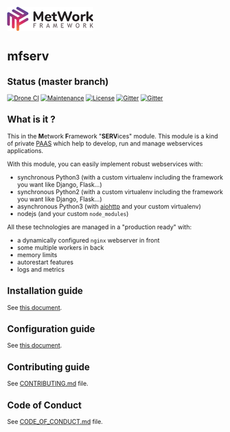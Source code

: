 [![logo](https://raw.githubusercontent.com/metwork-framework/resources/master/logos/metwork-white-logo-small.png)](http://www.metwork-framework.org)
# mfserv

[//]: # (automatically generated from https://github.com/metwork-framework/resources/blob/master/cookiecutter/_%7B%7Bcookiecutter.repo%7D%7D/README.md)

## Status (master branch)
[![Drone CI](http://metwork-framework.org:8000/api/badges/metwork-framework/mfserv/status.svg)](http://metwork-framework.org:8000/metwork-framework/mfserv)
[![Maintenance](https://github.com/metwork-framework/resources/blob/master/badges/maintained.svg)]()
[![License](https://github.com/metwork-framework/resources/blob/master/badges/bsd.svg)]()
[![Gitter](https://github.com/metwork-framework/resources/blob/master/badges/community-en.svg)](https://gitter.im/metwork-framework/community-en?utm_source=badge&utm_medium=badge&utm_campaign=pr-badge)
[![Gitter](https://github.com/metwork-framework/resources/blob/master/badges/community-fr.svg)](https://gitter.im/metwork-framework/community-fr?utm_source=badge&utm_medium=badge&utm_campaign=pr-badge)


## What is it ?

This in the **M**etwork **F**ramework "**SERV**ices" module. This module is a kind of private [PAAS](https://en.wikipedia.org/wiki/Platform_as_a_service) which help to develop, run and manage
webservices applications.

With this module, you can easily implement robust webservices with:

- synchronous Python3 (with a custom virtualenv including the framework you want like Django, Flask...)
- synchronous Python2 (with a custom virtualenv including the framework you want like Django, Flask...)
- asynchronous Python3 (with [aiohttp](https://aiohttp.readthedocs.io/) and your custom virtualenv)
- nodejs (and your custom `node_modules`)

All these technologies are managed in a "production ready" with:

- a dynamically configured `nginx` webserver in front
- some multiple workers in back
- memory limits
- autorestart features
- logs and metrics



## Installation guide

See [this document](.metwork-framework/install_a_metwork_package.md).


## Configuration guide

See [this document](.metwork-framework/configure_a_metwork_package.md).



## Contributing guide

See [CONTRIBUTING.md](CONTRIBUTING.md) file.



## Code of Conduct

See [CODE_OF_CONDUCT.md](CODE_OF_CONDUCT.md) file.


